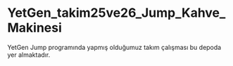 # YetGen_takim25ve26_Jump_Kahve_Makinesi
YetGen Jump programında yapmış olduğumuz takım çalışması bu depoda yer almaktadır.
